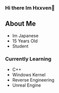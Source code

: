 ### Hi there Im Hxxven👋

## About Me 
- Im Japanese
- 15 Years Old
- Student
  
### Currently Learning
- C++
- Windows Kernel
- Reverse Engineering
- Unreal Engine



